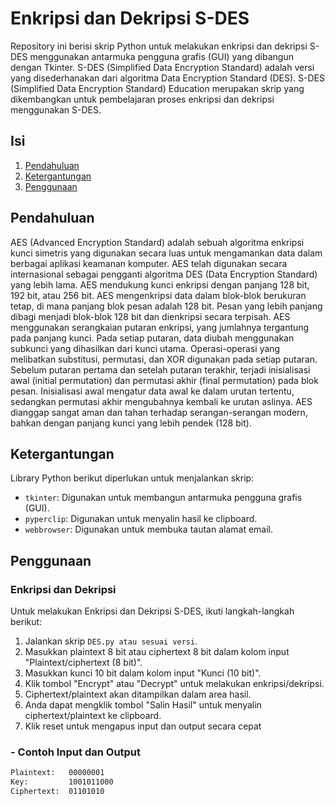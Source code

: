 # Enkripsi dan Dekripsi S-DES

Repository ini berisi skrip Python untuk melakukan enkripsi dan dekripsi S-DES menggunakan antarmuka pengguna grafis (GUI) yang dibangun dengan Tkinter. S-DES (Simplified Data Encryption Standard) adalah versi yang disederhanakan dari algoritma Data Encryption Standard (DES). S-DES (Simplified Data Encryption Standard) Education merupakan skrip yang dikembangkan untuk pembelajaran proses enkripsi dan dekripsi menggunakan S-DES.

## Isi

1. [Pendahuluan](#pendahuluan)
2. [Ketergantungan](#ketergantungan)
3. [Penggunaan](#penggunaan)

## Pendahuluan

AES (Advanced Encryption Standard) adalah sebuah algoritma enkripsi kunci simetris yang digunakan secara luas untuk mengamankan data dalam berbagai aplikasi keamanan komputer. AES telah digunakan secara internasional sebagai pengganti algoritma DES (Data Encryption Standard) yang lebih lama. AES mendukung kunci enkripsi dengan panjang 128 bit, 192 bit, atau 256 bit. 
AES mengenkripsi data dalam blok-blok berukuran tetap, di mana panjang blok pesan adalah 128 bit. Pesan yang lebih panjang dibagi menjadi blok-blok 128 bit dan dienkripsi secara terpisah. AES menggunakan serangkaian putaran enkripsi, yang jumlahnya tergantung pada panjang kunci. Pada setiap putaran, data diubah menggunakan subkunci yang dihasilkan dari kunci utama. Operasi-operasi yang melibatkan substitusi, permutasi, dan XOR digunakan pada setiap putaran.
Sebelum putaran pertama dan setelah putaran terakhir, terjadi inisialisasi awal (initial permutation) dan permutasi akhir (final permutation) pada blok pesan. Inisialisasi awal mengatur data awal ke dalam urutan tertentu, sedangkan permutasi akhir mengubahnya kembali ke urutan aslinya. AES dianggap sangat aman dan tahan terhadap serangan-serangan modern, bahkan dengan panjang kunci yang lebih pendek (128 bit).

## Ketergantungan

Library Python berikut diperlukan untuk menjalankan skrip:
- `tkinter`: Digunakan untuk membangun antarmuka pengguna grafis (GUI).
- `pyperclip`: Digunakan untuk menyalin hasil ke clipboard.
- `webbrowser`: Digunakan untuk membuka tautan alamat email.

## Penggunaan

### Enkripsi dan Dekripsi

Untuk melakukan Enkripsi dan Dekripsi S-DES, ikuti langkah-langkah berikut:

1. Jalankan skrip `DES.py atau sesuai versi`.
2. Masukkan plaintext 8 bit atau ciphertext 8 bit dalam kolom input "Plaintext/ciphertext (8 bit)".
3. Masukkan kunci 10 bit dalam kolom input "Kunci (10 bit)".
4. Klik tombol "Encrypt" atau "Decrypt" untuk melakukan enkripsi/dekripsi.
5. Ciphertext/plaintext akan ditampilkan dalam area hasil.
6. Anda dapat mengklik tombol "Salin Hasil" untuk menyalin ciphertext/plaintext ke clipboard.
7. Klik reset untuk mengapus input dan output secara cepat

### - Contoh Input dan Output
  ```bash
  Plaintext:   00000001
  Key:         1001011000
  Ciphertext:  01101010
   ```

